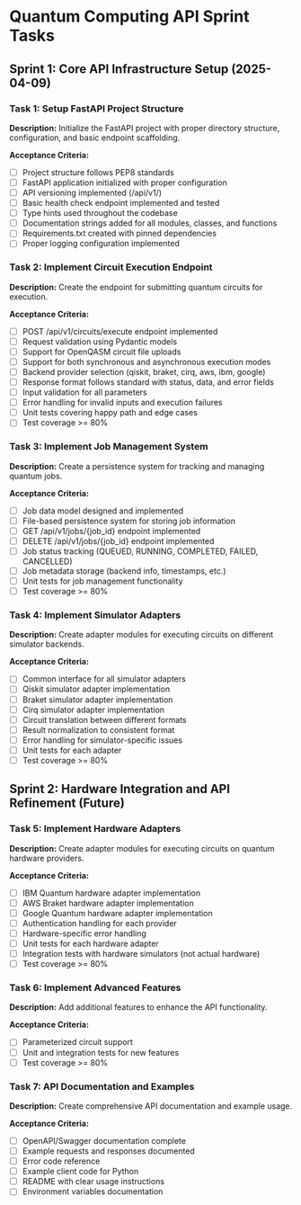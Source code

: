 # Quantum Computing API Sprint Tasks

## Sprint 1: Core API Infrastructure Setup (2025-04-09)

### Task 1: Setup FastAPI Project Structure
**Description:** Initialize the FastAPI project with proper directory structure, configuration, and basic endpoint scaffolding.

**Acceptance Criteria:**
- [ ] Project structure follows PEP8 standards
- [ ] FastAPI application initialized with proper configuration
- [ ] API versioning implemented (/api/v1/)
- [ ] Basic health check endpoint implemented and tested
- [ ] Type hints used throughout the codebase
- [ ] Documentation strings added for all modules, classes, and functions
- [ ] Requirements.txt created with pinned dependencies
- [ ] Proper logging configuration implemented

### Task 2: Implement Circuit Execution Endpoint
**Description:** Create the endpoint for submitting quantum circuits for execution.

**Acceptance Criteria:**
- [ ] POST /api/v1/circuits/execute endpoint implemented
- [ ] Request validation using Pydantic models
- [ ] Support for OpenQASM circuit file uploads
- [ ] Support for both synchronous and asynchronous execution modes
- [ ] Backend provider selection (qiskit, braket, cirq, aws, ibm, google)
- [ ] Response format follows standard with status, data, and error fields
- [ ] Input validation for all parameters
- [ ] Error handling for invalid inputs and execution failures
- [ ] Unit tests covering happy path and edge cases
- [ ] Test coverage >= 80%

### Task 3: Implement Job Management System
**Description:** Create a persistence system for tracking and managing quantum jobs.

**Acceptance Criteria:**
- [ ] Job data model designed and implemented
- [ ] File-based persistence system for storing job information
- [ ] GET /api/v1/jobs/{job_id} endpoint implemented
- [ ] DELETE /api/v1/jobs/{job_id} endpoint implemented
- [ ] Job status tracking (QUEUED, RUNNING, COMPLETED, FAILED, CANCELLED)
- [ ] Job metadata storage (backend info, timestamps, etc.)
- [ ] Unit tests for job management functionality
- [ ] Test coverage >= 80%

### Task 4: Implement Simulator Adapters
**Description:** Create adapter modules for executing circuits on different simulator backends.

**Acceptance Criteria:**
- [ ] Common interface for all simulator adapters
- [ ] Qiskit simulator adapter implementation
- [ ] Braket simulator adapter implementation
- [ ] Cirq simulator adapter implementation
- [ ] Circuit translation between different formats
- [ ] Result normalization to consistent format
- [ ] Error handling for simulator-specific issues
- [ ] Unit tests for each adapter
- [ ] Test coverage >= 80%

## Sprint 2: Hardware Integration and API Refinement (Future)

### Task 5: Implement Hardware Adapters
**Description:** Create adapter modules for executing circuits on quantum hardware providers.

**Acceptance Criteria:**
- [ ] IBM Quantum hardware adapter implementation
- [ ] AWS Braket hardware adapter implementation
- [ ] Google Quantum hardware adapter implementation
- [ ] Authentication handling for each provider
- [ ] Hardware-specific error handling
- [ ] Unit tests for each hardware adapter
- [ ] Integration tests with hardware simulators (not actual hardware)
- [ ] Test coverage >= 80%

### Task 6: Implement Advanced Features
**Description:** Add additional features to enhance the API functionality.

**Acceptance Criteria:**
- [ ] Parameterized circuit support
- [ ] Unit and integration tests for new features
- [ ] Test coverage >= 80%

### Task 7: API Documentation and Examples
**Description:** Create comprehensive API documentation and example usage.

**Acceptance Criteria:**
- [ ] OpenAPI/Swagger documentation complete
- [ ] Example requests and responses documented
- [ ] Error code reference
- [ ] Example client code for Python
- [ ] README with clear usage instructions
- [ ] Environment variables documentation
